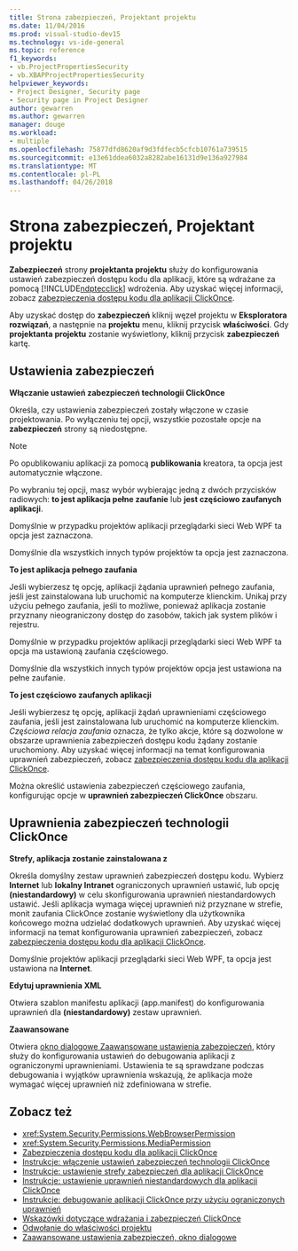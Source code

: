 ```yaml
---
title: Strona zabezpieczeń, Projektant projektu
ms.date: 11/04/2016
ms.prod: visual-studio-dev15
ms.technology: vs-ide-general
ms.topic: reference
f1_keywords:
- vb.ProjectPropertiesSecurity
- vb.XBAPProjectPropertiesSecurity
helpviewer_keywords:
- Project Designer, Security page
- Security page in Project Designer
author: gewarren
ms.author: gewarren
manager: douge
ms.workload:
- multiple
ms.openlocfilehash: 75877dfd8620af9d3fdfecb5cfcb10761a739515
ms.sourcegitcommit: e13e61ddea6032a8282abe16131d9e136a927984
ms.translationtype: MT
ms.contentlocale: pl-PL
ms.lasthandoff: 04/26/2018
---
```

# <a name="security-page-project-designer"></a>Strona zabezpieczeń, Projektant projektu

**Zabezpieczeń** strony **projektanta projektu** służy do konfigurowania ustawień zabezpieczeń dostępu kodu dla aplikacji, które są wdrażane za pomocą [!INCLUDE[ndptecclick](../../deployment/includes/ndptecclick_md.md)] wdrożenia. Aby uzyskać więcej informacji, zobacz [zabezpieczenia dostępu kodu dla aplikacji ClickOnce](../../deployment/code-access-security-for-clickonce-applications.md).

 Aby uzyskać dostęp do **zabezpieczeń** kliknij węzeł projektu w **Eksploratora rozwiązań**, a następnie na **projektu** menu, kliknij przycisk **właściwości**. Gdy **projektanta projektu** zostanie wyświetlony, kliknij przycisk **zabezpieczeń** kartę.

## <a name="security-settings"></a>Ustawienia zabezpieczeń

 **Włączanie ustawień zabezpieczeń technologii ClickOnce**

 Określa, czy ustawienia zabezpieczeń zostały włączone w czasie projektowania. Po wyłączeniu tej opcji, wszystkie pozostałe opcje na **zabezpieczeń** strony są niedostępne.

> [!NOTE]
> Po opublikowaniu aplikacji za pomocą **publikowania** kreatora, ta opcja jest automatycznie włączone.


 Po wybraniu tej opcji, masz wybór wybierając jedną z dwóch przycisków radiowych: **to jest aplikacja pełne zaufanie** lub **jest częściowo zaufanych aplikacji**.

 Domyślnie w przypadku projektów aplikacji przeglądarki sieci Web WPF ta opcja jest zaznaczona.

 Domyślnie dla wszystkich innych typów projektów ta opcja jest zaznaczona.

 **To jest aplikacja pełnego zaufania**

 Jeśli wybierzesz tę opcję, aplikacji żądania uprawnień pełnego zaufania, jeśli jest zainstalowana lub uruchomić na komputerze klienckim. Unikaj przy użyciu pełnego zaufania, jeśli to możliwe, ponieważ aplikacja zostanie przyznany nieograniczony dostęp do zasobów, takich jak system plików i rejestru.

 Domyślnie w przypadku projektów aplikacji przeglądarki sieci Web WPF ta opcja ma ustawioną zaufania częściowego.

 Domyślnie dla wszystkich innych typów projektów opcja jest ustawiona na pełne zaufanie.

 **To jest częściowo zaufanych aplikacji**

 Jeśli wybierzesz tę opcję, aplikacji żądań uprawnieniami częściowego zaufania, jeśli jest zainstalowana lub uruchomić na komputerze klienckim. *Częściowa relacja zaufania* oznacza, że tylko akcje, które są dozwolone w obszarze uprawnienia zabezpieczeń dostępu kodu żądany zostanie uruchomiony. Aby uzyskać więcej informacji na temat konfigurowania uprawnień zabezpieczeń, zobacz [zabezpieczenia dostępu kodu dla aplikacji ClickOnce](../../deployment/code-access-security-for-clickonce-applications.md).

 Można określić ustawienia zabezpieczeń częściowego zaufania, konfigurując opcje w **uprawnień zabezpieczeń ClickOnce** obszaru.

## <a name="clickonce-security-permissions"></a>Uprawnienia zabezpieczeń technologii ClickOnce

 **Strefy, aplikacja zostanie zainstalowana z**

 Określa domyślny zestaw uprawnień zabezpieczeń dostępu kodu. Wybierz **Internet** lub **lokalny Intranet** ograniczonych uprawnień ustawić, lub opcję **(niestandardowy)** w celu skonfigurowania uprawnień niestandardowych ustawić. Jeśli aplikacja wymaga więcej uprawnień niż przyznane w strefie, monit zaufania ClickOnce zostanie wyświetlony dla użytkownika końcowego można udzielać dodatkowych uprawnień. Aby uzyskać więcej informacji na temat konfigurowania uprawnień zabezpieczeń, zobacz [zabezpieczenia dostępu kodu dla aplikacji ClickOnce](../../deployment/code-access-security-for-clickonce-applications.md).

 Domyślnie projektów aplikacji przeglądarki sieci Web WPF, ta opcja jest ustawiona na **Internet**.

 **Edytuj uprawnienia XML**

 Otwiera szablon manifestu aplikacji (app.manifest) do konfigurowania uprawnień dla **(niestandardowy)** zestaw uprawnień.

 **Zaawansowane**

 Otwiera [okno dialogowe Zaawansowane ustawienia zabezpieczeń](../../ide/reference/advanced-security-settings-dialog-box.md), który służy do konfigurowania ustawień do debugowania aplikacji z ograniczonymi uprawnieniami. Ustawienia te są sprawdzane podczas debugowania i wyjątków uprawnienia wskazują, że aplikacja może wymagać więcej uprawnień niż zdefiniowana w strefie.

## <a name="see-also"></a>Zobacz też

- <xref:System.Security.Permissions.WebBrowserPermission>
- <xref:System.Security.Permissions.MediaPermission>
- [Zabezpieczenia dostępu kodu dla aplikacji ClickOnce](../../deployment/code-access-security-for-clickonce-applications.md)
- [Instrukcje: włączenie ustawień zabezpieczeń technologii ClickOnce](../../deployment/how-to-enable-clickonce-security-settings.md)
- [Instrukcje: ustawienie strefy zabezpieczeń dla aplikacji ClickOnce](../../deployment/how-to-set-a-security-zone-for-a-clickonce-application.md)
- [Instrukcje: ustawienie uprawnień niestandardowych dla aplikacji ClickOnce](../../deployment/how-to-set-custom-permissions-for-a-clickonce-application.md)
- [Instrukcje: debugowanie aplikacji ClickOnce przy użyciu ograniczonych uprawnień](../../deployment/how-to-debug-a-clickonce-application-with-restricted-permissions.md)
- [Wskazówki dotyczące wdrażania i zabezpieczeń ClickOnce](../../deployment/clickonce-security-and-deployment.md)
- [Odwołanie do właściwości projektu](../../ide/reference/project-properties-reference.md)
- [Zaawansowane ustawienia zabezpieczeń, okno dialogowe](../../ide/reference/advanced-security-settings-dialog-box.md)